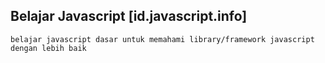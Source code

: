 ## Belajar Javascript [id.javascript.info]

`belajar javascript dasar untuk memahami library/framework javascript dengan lebih baik`